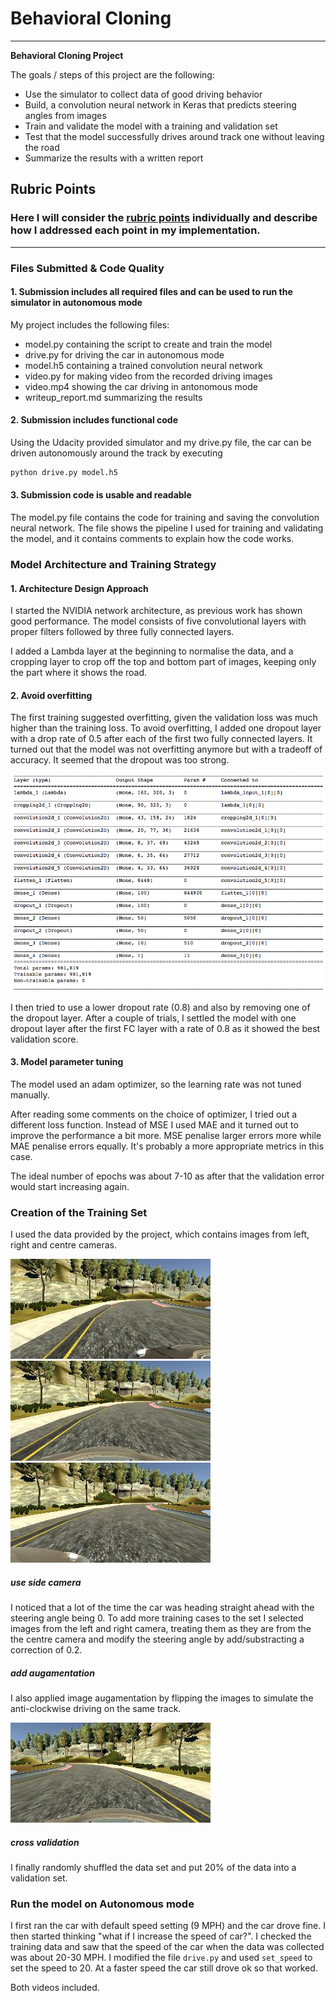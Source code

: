# **Behavioral Cloning** 

---

**Behavioral Cloning Project**

The goals / steps of this project are the following:
* Use the simulator to collect data of good driving behavior
* Build, a convolution neural network in Keras that predicts steering angles from images
* Train and validate the model with a training and validation set
* Test that the model successfully drives around track one without leaving the road
* Summarize the results with a written report


[//]: # (Image References)

[image1]: ./model_architecture.png "Model Visualization"
[image2]: ./example_center_camera.png "Center Camera"
[image3]: ./example_left_camera.png "Left Camera"
[image4]: ./example_right_camera.png "Right Camera"
[image5]: ./example_flipped_image.png "Flipped Image"
[image6]: ./examples/placeholder_small.png "Normal Image"
[image7]: ./examples/placeholder_small.png "Flipped Image"

## Rubric Points
### Here I will consider the [rubric points](https://review.udacity.com/#!/rubrics/432/view) individually and describe how I addressed each point in my implementation.  

---
### Files Submitted & Code Quality

#### 1. Submission includes all required files and can be used to run the simulator in autonomous mode

My project includes the following files:
* model.py containing the script to create and train the model
* drive.py for driving the car in autonomous mode
* model.h5 containing a trained convolution neural network 
* video.py for making video from the recorded driving images
* video.mp4 showing the car driving in antonomous mode
* writeup_report.md summarizing the results

#### 2. Submission includes functional code
Using the Udacity provided simulator and my drive.py file, the car can be driven autonomously around the track by executing 
```sh
python drive.py model.h5
```

#### 3. Submission code is usable and readable

The model.py file contains the code for training and saving the convolution neural network. The file shows the pipeline I used for training and validating the model, and it contains comments to explain how the code works.

### Model Architecture and Training Strategy

#### 1. Architecture Design Approach

I started the NVIDIA network architecture, as previous work has shown good performance. The model consists of five convolutional layers with proper filters followed by three fully connected layers. 

I added a Lambda layer at the beginning to normalise the data, and a cropping layer to crop off the top and bottom part of images, keeping only the part where it shows the road.

#### 2. Avoid overfitting

The first training suggested overfitting, given the validation loss was much higher than the training loss. To avoid overfitting, I added one dropout layer with a drop rate of 0.5 after each of the first two fully connected layers. It turned out that the model was not overfitting anymore but with a tradeoff of accuracy. It seemed that the dropout was too strong.

![Initial Model Overview][image1]

I then tried to use a lower dropout rate (0.8) and also by removing one of the dropout layer. After a couple of trials, I settled the model with one dropout layer after the first FC layer with a rate of 0.8 as it showed the best validation score.

#### 3. Model parameter tuning

The model used an adam optimizer, so the learning rate was not tuned manually.

After reading some comments on the choice of optimizer, I tried out a different loss function. Instead of MSE I used MAE and it turned out to improve the performance a bit more. MSE penalise larger errors more while MAE penalise errors equally. It's probably a more appropriate metrics in this case. 

The ideal number of epochs was about 7-10 as after that the validation error would start increasing again. 

### Creation of the Training Set 

I used the data provided by the project, which contains images from left, right and centre cameras.

![Left Camera][image3]![Center Camera][image2]![Right Camera][image4]

##### use side camera

I noticed that a lot of the time the car was heading straight ahead with the steering angle being 0. To add more training cases to the set I selected images from the left and right camera, treating them as they are from the the centre camera and modify the steering angle by add/substracting a correction of 0.2.

##### add augamentation

I also applied image augamentation by flipping the images to simulate the anti-clockwise driving on the same track.

![Flipped Image][image5]

##### cross validation

I finally randomly shuffled the data set and put 20% of the data into a validation set. 

### Run the model on Autonomous mode

I first ran the car with default speed setting (9 MPH) and the car drove fine. I then started thinking "what if I increase the speed of car?". I checked the training data and saw that the speed of the car when the data was collected was about 20-30 MPH. I modified the file `drive.py` and used `set_speed` to set the speed to 20. At a faster speed the car still drove ok so that worked.

Both videos included. 
